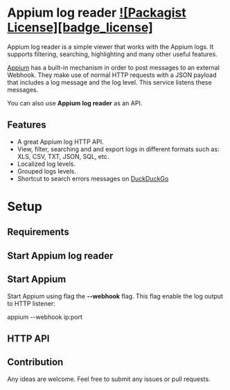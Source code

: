# Appium log reader [![Packagist License][badge_license]](LICENSE.md)
Appium log reader is a simple viewer that works with the Appium logs. It supports filtering, searching, highlighting and many other useful features. 

[Appium](http://appium.io) has a built-in mechanism in order to post messages to an external Webhook. They make use of normal HTTP requests with a JSON payload that includes a log message and the log level. This service listens these messages.

You can also use **Appium log reader** as an API.


## Features

  - A great Appium log HTTP API.
  - View, filter, searching and and export logs in different formats such as: XLS, CSV, TXT, JSON, SQL, etc.
  - Localized log levels.
  - Grouped logs levels.
  - Shortcut to search errors messages on [DuckDuckGo](https://duckduckgo.com)


# Setup 

## Requirements



## Start Appium log reader



## Start Appium

Start Appium using flag the **--webhook** flag. This flag enable the log output to HTTP listener:

appium --webhook ip:port 



## HTTP API



## Contribution

Any ideas are welcome. Feel free to submit any issues or pull requests.